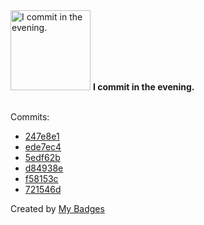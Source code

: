 <img src="https://my-badges.github.io/my-badges/evening-commits.png" alt="I commit in the evening." title="I commit in the evening." width="128">
<strong>I commit in the evening.</strong>
<br><br>

Commits:

- <a href="https://github.com/ZuBB/dotfiles/commit/247e8e1ba4a2ead06cecc4978a0c79411eb60ffa">247e8e1</a>
- <a href="https://github.com/ZuBB/dotfiles/commit/ede7ec415a584f0addb44b71ac57a38dbd127798">ede7ec4</a>
- <a href="https://github.com/ZuBB/dotfiles/commit/5edf62b6194d49114f4fe571d043d136a5a1b97d">5edf62b</a>
- <a href="https://github.com/ZuBB/dotfiles/commit/d84938ecc12eef5df4952cf6c6c041a1cdf0f640">d84938e</a>
- <a href="https://github.com/ZuBB/ms-demo/commit/f58153c21faef83873fddab8db1f54acd8320ec2">f58153c</a>
- <a href="https://github.com/ZuBB/ms-demo/commit/721546d9b7c88e708e28c9af6cba3dd80dc56ba2">721546d</a>


Created by <a href="https://github.com/my-badges/my-badges">My Badges</a>
